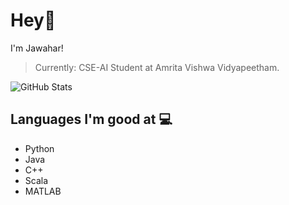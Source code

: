 # Hey👋

I'm Jawahar! <br>
> Currently:  CSE-AI Student at Amrita Vishwa Vidyapeetham.

![GitHub Stats](https://github-readme-stats.vercel.app/api?username=jawahar1609&theme=radical)

## Languages I'm good at 💻 
* Python 
* Java
* C++
* Scala
* MATLAB
